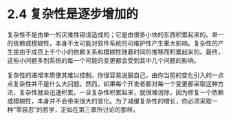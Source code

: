 # 2.4 复杂性是逐步增加的

复杂性不是由单一的灾难性错误造成的；它是由很多小块的东西积累起来的。单一的依赖或模糊性，本身不太可能对软件系统的可维护性产生重大影响。复杂性的产生是由于成百上千个小的依赖关系和模糊性随着时间的推移而积累起来的。最终，这些小问题多到系统的每一个可能的变更都会受到其中几个问题的影响。

复杂性的递增本质使其难以控制。你很容易说服自己，由你当前的变化引入的一点点复杂性并不是什么大问题。然而，如果每个开发者都对每一个变更都采取这种方法，复杂性就会迅速积累。一旦复杂性积累起来，就很难消除，因为修复一个依赖或模糊性，本身并不会带来很大的变化。为了减缓复杂性的增长，你必须采取一种“零容忍”的哲学，正如在第三章所讨论的那样。
